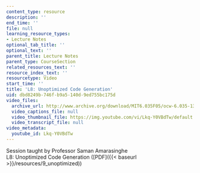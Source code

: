 ```yaml
---
content_type: resource
description: ''
end_time: ''
file: null
learning_resource_types:
- Lecture Notes
optional_tab_title: ''
optional_text: ''
parent_title: Lecture Notes
parent_type: CourseSection
related_resources_text: ''
resource_index_text: ''
resourcetype: Video
start_time: ''
title: 'L8: Unoptimized Code Generation'
uid: dbd8249b-746f-b9a5-140d-9ed755bc175d
video_files:
  archive_url: http://www.archive.org/download/MIT6.035F05/ocw-6.035-13oct2005-220k.mp4
  video_captions_file: null
  video_thumbnail_file: https://img.youtube.com/vi/Lkq-Y0VBdTw/default.jpg
  video_transcript_file: null
video_metadata:
  youtube_id: Lkq-Y0VBdTw
---
```


Session taught by Professor Saman Amarasinghe  
L8: Unoptimized Code Generation ([PDF]({{< baseurl >}}/resources/9_unoptimized))